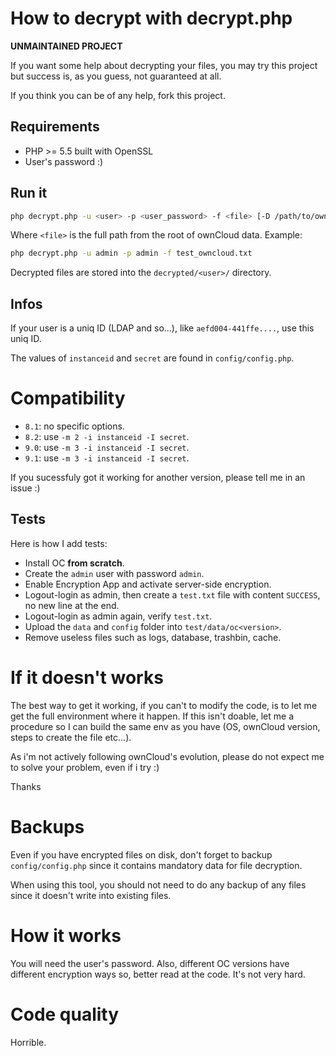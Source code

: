 # How to decrypt with decrypt.php

**UNMAINTAINED PROJECT**

If you want some help about decrypting your files, you may try this project but success is, as you guess, not guaranteed at all.

If you think you can be of any help, fork this project.

## Requirements

 * PHP >= 5.5 built with OpenSSL
 * User's password :)

## Run it

```bash
php decrypt.php -u <user> -p <user_password> -f <file> [-D /path/to/owncloud/data] [-d] [-m 2|3 -i insanceid -I secret]
```

Where `<file>` is the full path from the root of ownCloud data. Example:

```bash
php decrypt.php -u admin -p admin -f test_owncloud.txt
```

Decrypted files are stored into the `decrypted/<user>/` directory.

## Infos

If your user is a uniq ID (LDAP and so...), like `aefd004-441ffe....`, use this uniq ID.

The values of `instanceid` and `secret` are found in `config/config.php`.

# Compatibility

 * `8.1`: no specific options.
 * `8.2`: use `-m 2 -i instanceid -I secret`.
 * `9.0`: use `-m 3 -i instanceid -I secret`.
 * `9.1`: use `-m 3 -i instanceid -I secret`.

If you sucessfuly got it working for another version, please tell me in an issue :)

## Tests

Here is how I add tests:

 * Install OC **from scratch**.
 * Create the `admin` user with password `admin`.
 * Enable Encryption App and activate server-side encryption.
 * Logout-login as admin, then create a `test.txt` file with content `SUCCESS`, no new line at the end.
 * Logout-login as admin again, verify `test.txt`.
 * Upload the `data` and `config` folder into `test/data/oc<version>`.
 * Remove useless files such as logs, database, trashbin, cache.

# If it doesn't works

The best way to get it working, if you can't to modify the code, is to let me get the full environment where it happen. If this isn't doable, let me a procedure so I can build the same env as you have (OS, ownCloud version, steps to create the file etc...).

As i'm not actively following ownCloud's evolution, please do not expect me to solve your problem, even if i try :)

Thanks

# Backups

Even if you have encrypted files on disk, don't forget to backup `config/config.php` since it contains mandatory data for file decryption.

When using this tool, you should not need to do any backup of any files since it doesn't write into existing files.

# How it works

You will need the user's password. Also, different OC versions have different encryption ways so, better read at the code. It's not very hard.

# Code quality

Horrible.
